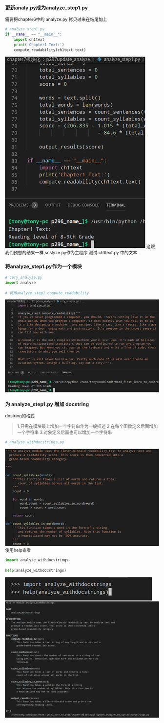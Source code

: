 ### 更新analy.py成为analyze_step1.py
需要把chapter6中的 analyze.py 拷贝过来在结尾加上
```python
# analyze_step1.py
if __name__ == "__main__":
    import ch1text
    print('Chapter1 Text:')
    compute_readability(ch1text.text)
```
![analyze_step1.png](analyze_step1.png)
这跟我们预想的结果一样,snslyze.py作为主程序,测试 ch1text.py 中的文本

### 将analyze_step1.py作为一个模块
```python
# cory_analyze.py
import analyze

# 调用analyze_step1.compute_readability
```
![cory_analyze.png](cory_analyze.png)

### 为 analyze_step1.py 增加 docstring
dostring的格式
> 1.只需在模块最上增加一个字符串作为一般描述
> 2.在每个函数定义后面增加一个字符串
> 3.对象定义后面也可以增加一个字符串
```python
# analyze_withdocstrings.py
```
![analyze_withdocstrings.png](analyze_withdocstrings.png)
使用help查看
```python
import analyze_withdocstrings

help(analyze_withdocstrings)
```
![analyze_withdocstrings_1.png](analyze_withdocstrings_1.png)
![analyze_withdocstrings_1.png](analyze_withdocstrings_2.png)